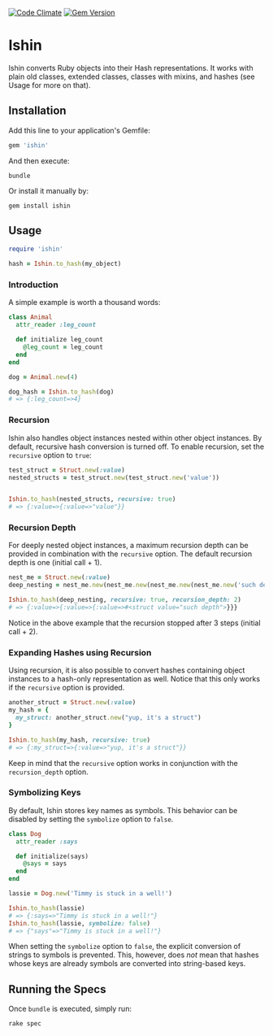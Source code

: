 [![Code Climate](https://codeclimate.com/github/EddyLuten/ishin/badges/gpa.svg)](https://codeclimate.com/github/EddyLuten/ishin) [![Gem Version](https://img.shields.io/gem/v/ishin.svg)](https://rubygems.org/gems/ishin)

# Ishin

Ishin converts Ruby objects into their Hash representations. It works with plain old classes, extended classes, classes with mixins, and hashes (see Usage for more on that).

## Installation

Add this line to your application's Gemfile:

```ruby
gem 'ishin'
```

And then execute:

    bundle

Or install it manually by:

    gem install ishin

## Usage

```ruby
require 'ishin'

hash = Ishin.to_hash(my_object)
```

### Introduction

A simple example is worth a thousand words:

```ruby
class Animal
  attr_reader :leg_count

  def initialize leg_count
    @leg_count = leg_count
  end
end

dog = Animal.new(4)

dog_hash = Ishin.to_hash(dog)
# => {:leg_count=>4}
```

### Recursion

Ishin also handles object instances nested within other object instances. By default, recursive hash conversion is turned off. To enable recursion, set the `recursive` option to `true`:

```ruby
test_struct = Struct.new(:value)
nested_structs = test_struct.new(test_struct.new('value'))


Ishin.to_hash(nested_structs, recursive: true)
# => {:value=>{:value=>"value"}}
```

### Recursion Depth

For deeply nested object instances, a maximum recursion depth can be provided in combination with the `recursive` option. The default recursion depth is one (initial call + 1).

```ruby
nest_me = Struct.new(:value)
deep_nesting = nest_me.new(nest_me.new(nest_me.new(nest_me.new('such depth'))))

Ishin.to_hash(deep_nesting, recursive: true, recursion_depth: 2)
# => {:value=>{:value=>{:value=>#<struct value="such depth">}}}
```

Notice in the above example that the recursion stopped after 3 steps (initial call + 2).

### Expanding Hashes using Recursion

Using recursion, it is also possible to convert hashes containing object instances to a hash-only representation as well. Notice that this only works if the `recursive` option is provided.

```ruby
another_struct = Struct.new(:value)
my_hash = {
  my_struct: another_struct.new("yup, it's a struct")
}

Ishin.to_hash(my_hash, recursive: true)
# => {:my_struct=>{:value=>"yup, it's a struct"}}
```

Keep in mind that the `recursive` option works in conjunction with the `recursion_depth` option.

### Symbolizing Keys

By default, Ishin stores key names as symbols. This behavior can be disabled by setting the `symbolize` option to `false`.

```ruby
class Dog
  attr_reader :says

  def initialize(says)
    @says = says
  end
end

lassie = Dog.new('Timmy is stuck in a well!')

Ishin.to_hash(lassie)
# => {:says=>"Timmy is stuck in a well!"}
Ishin.to_hash(lassie, symbolize: false)
# => {"says"=>"Timmy is stuck in a well!"}
```
When setting the `symbolize` option to `false`, the explicit conversion of strings to symbols is prevented. This, however, does *not* mean that hashes whose keys are already symbols are converted into string-based keys.

## Running the Specs

Once `bundle` is executed, simply run:

    rake spec

